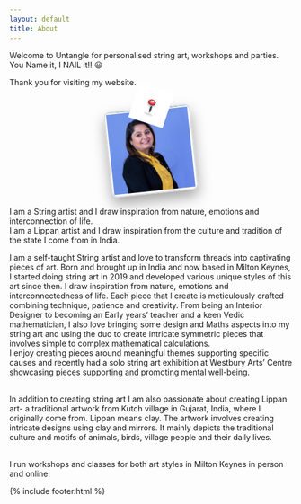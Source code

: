 ```yaml
---
layout: default
title: About
---
```


Welcome to Untangle for personalised string art, workshops and parties. You Name it, I NAIL it!! 😃


<div class="about-artistic">
Thank you for visiting my website.<br><br>

<!-- Updated layout with SVG board pin image -->
<div style="text-align: center; margin: 20px 0; position: relative;">
    <img src="/assets/images/artistphoto/photo.png" alt="Artist Photo" style="max-width: 150px; height: auto; border-radius: 10px; box-shadow: 0 12px 24px rgba(0, 0, 0, 0.35); transform: rotate(-6deg); border: 2px solid #ddd;">
    <div style="position: absolute; top: -36px; left: 50%; transform: translateX(-50%) rotate(18deg);">
        <img src="/assets/images/board-pin.svg" alt="Board Pin" style="width: 64px; height: 64px; display: block;">
    </div>
    <!-- Small 'push' shadow to make pin feel 3D -->
    <div style="position: absolute; top: 48%; left: 50%; transform: translateX(-50%); width: 90px; height: 40px; border-radius: 50%; box-shadow: 0 10px 18px rgba(0,0,0,0.12); pointer-events: none;"></div>
</div>

<p>I am a String artist and I draw inspiration from nature, emotions and interconnection of life.<br>
I am a Lippan artist and I draw inspiration from the culture and tradition of the state I come from in India.</p>

<p>I am a self-taught String artist and love to transform threads into captivating pieces of art. Born and brought up in India and now based in Milton Keynes, I started doing string art in 2019 and developed various unique styles of this art since then. I draw inspiration from nature, emotions and interconnectedness of life. Each piece that I create is meticulously crafted combining technique, patience and creativity. From being an Interior Designer to becoming an Early years’ teacher and a keen Vedic mathematician, I also love bringing some design and Maths aspects into my string art and using the duo to create intricate symmetric pieces that involves simple to complex mathematical calculations.<br>
I enjoy creating pieces around meaningful themes supporting specific causes and recently had a solo string art exhibition at Westbury Arts’ Centre showcasing pieces supporting and promoting mental well-being.<br><br>

In addition to creating string art I am also passionate about creating Lippan art- a traditional artwork from Kutch village in Gujarat, India, where I originally come from. Lippan means clay. The artwork involves creating intricate designs using clay and mirrors. It mainly depicts the traditional culture and motifs of animals, birds, village people and their daily lives.<br><br>

I run workshops and classes for both art styles in Milton Keynes in person and online.</p>
</div>

{% include footer.html %}
